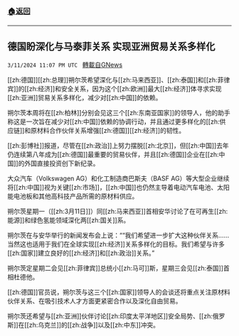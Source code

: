 ###  [:house:返回](README.md)
---


## 德国盼深化与马泰菲关系 实现亚洲贸易关系多样化
`3/11/2024 11:07 PM UTC ` [轉載自GNews](https://gnews.org/articles/2385500)

[[zh:德国]][[zh:总理]]朔尔茨希望深化与[[zh:马来西亚]]、[[zh:泰国]]和[[zh:菲律宾]]的[[zh:经济]]和安全关系，因为这个[[zh:欧洲]]最大[[zh:经济]]体寻求实现[[zh:亚洲]]贸易关系多样化，减少对[[zh:中国]]的依赖。

朔尔茨本周将在[[zh:柏林]]分别会见这三个[[zh:东南亚国家]]的领导人，他的助手称这是一次旨在减少对[[zh:中国]]依赖的协调行动，并且通过更多样化的[[zh:供应链]]和原材料合作伙伴关系增强[[zh:德国]][[zh:经济]]的韧性。

[[zh:彭博社]]报道，尽管在[[zh:政治]]上努力摆脱[[zh:北京]]，但[[zh:中国]]去年仍连续第八年成为[[zh:德国]]最重要的贸易伙伴，并且[[zh:德国]]企业在[[zh:中国]]的外国直接投资创下新纪录。

大众汽车（Volkswagen AG）和化工制造商巴斯夫（BASF AG）等大型企业继续将[[zh:中国]]视为关键[[zh:市场]]，[[zh:中国]]也仍然主导着电动汽车电池、太阳能电池板和其他高科技产品所需的原材料供应。

朔尔茨星期一（[[zh:3月11日]]）同[[zh:马来西亚]]首相安华讨论了在可再生[[zh:能源]]和绿色氢能领域深化两[[zh:国关]]系。

朔尔茨在与安华举行的新闻发布会上说：““我们希望进一步扩大这种伙伴关系……当然这也适用于我们在全球实现[[zh:经济]]关系多样化的目标。我们希望与许多[[zh:国家]]建立良好的[[zh:经济]]和[[zh:政治]]关系。”

朔尔茨定星期二会见[[zh:菲律宾]]总统小[[zh:马可]]斯，星期三会见[[zh:泰国]]首相杜德他。

[[zh:德国]]官员说，朔尔茨与这三个[[zh:国家]]领导人的会谈还将重点关注原材料伙伴关系、在吸引技术人才方面更紧密合作以及深化自由贸易。

朔尔茨还希望与[[zh:亚洲]]伙伴讨论[[zh:印度太平洋地区]]安全局势、[[zh:俄罗斯]]在[[zh:乌克兰]]的[[zh:战争]]以及[[zh:中东]]冲突。
